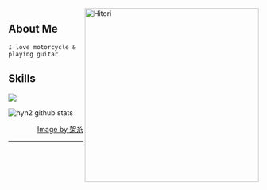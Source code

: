 <img align="right" width="350" alt="Hitori" src="https://pbs.twimg.com/media/FlDaH2LaEAY1NlM?format=jpg&name=large"/>
<div>
<h2> About Me </h2>

 ```
 I love motorcycle & playing guitar
 ```

  
<h2> Skills </h2>
  <img src="https://skillicons.dev/icons?i=laravel&theme=dark" />
  
 ![hyn2 github stats](https://github-readme-stats.vercel.app/api?username=hyn2&show_icons=true&theme=dark)
</div>

 


  

<div align="right">
  <a href="https://twitter.com/k4itoh">Image by 架糸</a>
</div>


------

  
